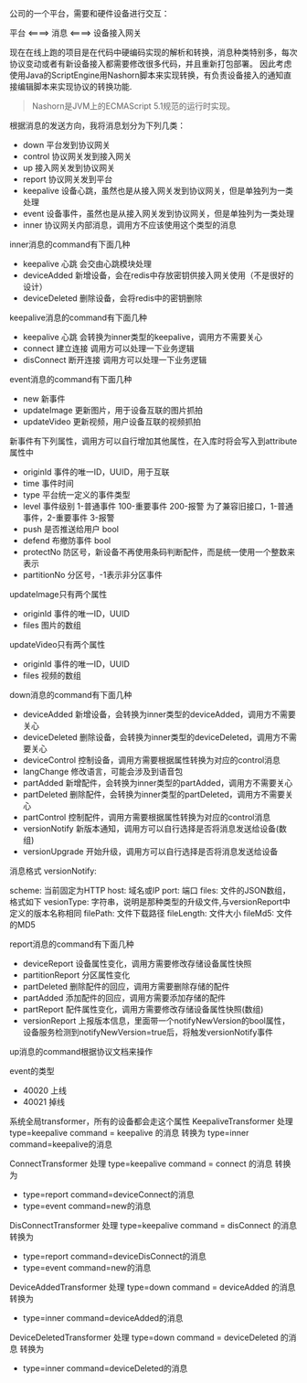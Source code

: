 公司的一个平台，需要和硬件设备进行交互：

平台 <====> 消息  <====> 设备接入网关

现在在线上跑的项目是在代码中硬编码实现的解析和转换，消息种类特别多，每次协议变动或者有新设备接入都需要修改很多代码，并且重新打包部署。
因此考虑使用Java的ScriptEngine用Nashorn脚本来实现转换，有负责设备接入的通知直接编辑脚本来实现协议的转换功能.

> Nashorn是JVM上的ECMAScript 5.1规范的运行时实现。

根据消息的发送方向，我将消息划分为下列几类：

- down 平台发到协议网关
- control 协议网关发到接入网关
- up 接入网关发到协议网关
- report 协议网关发到平台
- keepalive 设备心跳，虽然也是从接入网关发到协议网关，但是单独列为一类处理
- event 设备事件，虽然也是从接入网关发到协议网关，但是单独列为一类处理
- inner 协议网关内部消息，调用方不应该使用这个类型的消息

inner消息的command有下面几种

- keepalive 心跳 会交由心跳模块处理
- deviceAdded 新增设备，会在redis中存放密钥供接入网关使用（不是很好的设计）
- deviceDeleted 删除设备，会将redis中的密钥删除

keepalive消息的command有下面几种

- keepalive 心跳 会转换为inner类型的keepalive，调用方不需要关心
- connect 建立连接 调用方可以处理一下业务逻辑
- disConnect 断开连接 调用方可以处理一下业务逻辑

event消息的command有下面几种

- new 新事件
- updateImage 更新图片，用于设备互联的图片抓拍
- updateVideo 更新视频，用户设备互联的视频抓拍

新事件有下列属性，调用方可以自行增加其他属性，在入库时将会写入到attribute属性中
- originId 事件的唯一ID，UUID，用于互联
- time 事件时间
- type 平台统一定义的事件类型
- level 事件级别 1-普通事件 100-重要事件 200-报警 为了兼容旧接口，1-普通事件，2-重要事件 3-报警
- push 是否推送给用户 bool
- defend 布撤防事件 bool
- protectNo 防区号，新设备不再使用条码判断配件，而是统一使用一个整数来表示
- partitionNo 分区号，-1表示非分区事件

updateImage只有两个属性
- originId 事件的唯一ID，UUID
- files 图片的数组

updateVideo只有两个属性
- originId 事件的唯一ID，UUID
- files 视频的数组

down消息的command有下面几种

- deviceAdded 新增设备，会转换为inner类型的deviceAdded，调用方不需要关心
- deviceDeleted 删除设备，会转换为inner类型的deviceDeleted，调用方不需要关心
- deviceControl 控制设备，调用方需要根据属性转换为对应的control消息
- langChange 修改语言，可能会涉及到语音包
- partAdded 新增配件，会转换为inner类型的partAdded，调用方不需要关心
- partDeleted 删除配件，会转换为inner类型的partDeleted，调用方不需要关心
- partControl 控制配件，调用方需要根据属性转换为对应的control消息
- versionNotify 新版本通知，调用方可以自行选择是否将消息发送给设备(数组)
- versionUpgrade 开始升级，调用方可以自行选择是否将消息发送给设备

消息格式
versionNotify:

scheme: 当前固定为HTTP
host: 域名或IP
port: 端口
files: 文件的JSON数组，格式如下
vesionType: 字符串，说明是那种类型的升级文件,与versionReport中定义的版本名称相同
filePath: 文件下载路径
fileLength: 文件大小
fileMd5: 文件的MD5

report消息的command有下面几种

- deviceReport 设备属性变化，调用方需要修改存储设备属性快照
- partitionReport 分区属性变化
- partDeleted 删除配件的回应，调用方需要删除存储的配件
- partAdded 添加配件的回应，调用方需要添加存储的配件
- partReport 配件属性变化，调用方需要修改存储设备属性快照(数组)
- versionReport 上报版本信息，里面带一个notifyNewVersion的bool属性，设备服务检测到notifyNewVersion=true后，将触发versionNotify事件

up消息的command根据协议文档来操作

event的类型
- 40020 上线
- 40021 掉线


系统全局transformer，所有的设备都会走这个属性
KeepaliveTransformer
处理 type=keepalive command = keepalive 的消息
转换为 type=inner command=keepalive的消息

ConnectTransformer
处理 type=keepalive command = connect 的消息
转换为

- type=report command=deviceConnect的消息
- type=event command=new的消息

DisConnectTransformer
处理 type=keepalive command = disConnect 的消息
转换为

- type=report command=deviceDisConnect的消息
- type=event command=new的消息

DeviceAddedTransformer
处理 type=down command = deviceAdded 的消息
转换为

- type=inner command=deviceAdded的消息

DeviceDeletedTransformer
处理 type=down command = deviceDeleted 的消息
转换为

- type=inner command=deviceDeleted的消息